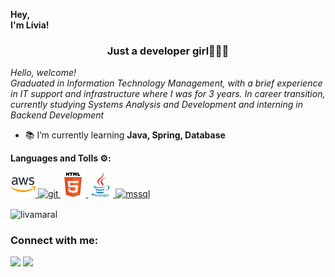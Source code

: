 **Hey, <br>
I'm Lívia!**
<h3 align="center">Just a developer girl👩🏻‍💻</h3>

*Hello, welcome! <br>
Graduated in Information Technology Management, with a brief experience in IT support and infrastructure where I was for 3 years.
In career transition, currently studying Systems Analysis and Development and interning in Backend Development*

- 📚 I’m currently learning **Java, Spring, Database**



 
 **Languages and Tolls ⚙️:** 
 <p align="left"> <a href="https://aws.amazon.com" target="_blank" rel="noreferrer"> <img src="https://raw.githubusercontent.com/devicons/devicon/master/icons/amazonwebservices/amazonwebservices-original-wordmark.svg" alt="aws" width="40" height="40"/> </a> <a href="https://git-scm.com/" target="_blank" rel="noreferrer"> <img src="https://www.vectorlogo.zone/logos/git-scm/git-scm-icon.svg" alt="git" width="40" height="40"/> </a> <a href="https://www.w3.org/html/" target="_blank" rel="noreferrer"> <img src="https://raw.githubusercontent.com/devicons/devicon/master/icons/html5/html5-original-wordmark.svg" alt="html5" width="40" height="40"/> </a> <a href="https://www.java.com" target="_blank" rel="noreferrer"> <img src="https://raw.githubusercontent.com/devicons/devicon/master/icons/java/java-original.svg" alt="java" width="40" height="40"/> </a> <a href="https://www.microsoft.com/en-us/sql-server" target="_blank" rel="noreferrer"> <img src="https://www.svgrepo.com/show/303229/microsoft-sql-server-logo.svg" alt="mssql" width="40" height="40"/> </a> </p>
  
<p><img align="center" src="https://github-readme-stats.vercel.app/api/top-langs?username=livamaral&show_icons=true&theme=dark&locale=en&layout=compact" alt="livamaral" /></p>
 
<h3 align="left">Connect with me:</h3>
<p align="left">
</p>

 [<img src="https://img.shields.io/badge/linkedin-%230077B5.svg?&style=for-the-badge&logo=linkedin&logoColor=white" />](https://www.linkedin.com/in/l%C3%ADvia-amaral-6bb4b915a/)  [<img src = "https://img.shields.io/badge/instagram-%23E4405F.svg?&style=for-the-badge&logo=instagram&logoColor=white">](https://instagram.com/livizina?igshid=YmMyMTA2M2Y=/)
